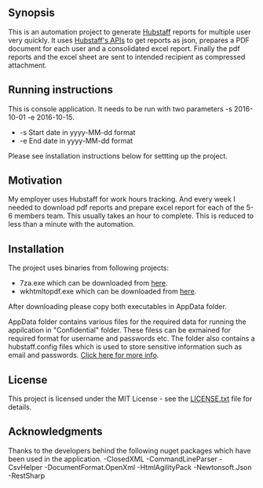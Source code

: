 ## Synopsis

This is an automation project to generate [Hubstaff](http://www.hubstaff.com/) reports for multiple user very quickly. It uses [Hubstaff's APIs](https://developer.hubstaff.com/docs/api) to get reports as json, prepares a PDF document for each user and a consolidated excel report. Finally the pdf reports  and the excel sheet are sent to intended recipient as compressed attachment.


## Running instructions

This is console application. It needs to be run with two parameters -s 2016-10-01 -e 2016-10-15.
- -s  Start date in yyyy-MM-dd format
- -e  End date in yyyy-MM-dd format

Please see installation instructions below for settting up the project.

## Motivation

My employer uses Hubstaff for work hours tracking. And every week I needed to download pdf reports and prepare excel report for each of the 5-6 members team. This usually takes an hour to complete. This is reduced to less than a minute with the automation.

## Installation

The project uses binaries from following projects:
- 7za.exe which can be downloaded from [here](http://www.7-zip.org/download.html).
- wkhtmltopdf.exe which can be downloaded from [here](http://www.7-zip.org/download.html).

After downloading please copy both executables in AppData folder.

AppData folder contains various files for the required data for running the appilcation in "Confidential" folder. These filess can be exmained for required format for username and passwords etc. The folder also contains a hubstaff.config files which is used to store sensitive information such as email and passwords. [Click here for more info](https://www.asp.net/identity/overview/features-api/best-practices-for-deploying-passwords-and-other-sensitive-data-to-aspnet-and-azure).


## License

This project is licensed under the MIT License - see the [LICENSE.txt](LICENSE.txt) file for details.

## Acknowledgments
Thanks to the developers behind the following nuget packages
which  have been used in the application.
-ClosedXML
-CommandLineParser
-CsvHelper
-DocumentFormat.OpenXml
-HtmlAgilityPack
-Newtonsoft.Json
-RestSharp

